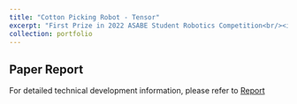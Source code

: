 ```yaml
---
title: "Cotton Picking Robot - Tensor"
excerpt: "First Prize in 2022 ASABE Student Robotics Competition<br/><img src='/images/portfolio/Tensor/Tensor_Cover.png'>"
collection: portfolio
---
```


## Paper Report

For detailed technical development information, please refer to [Report](/files/portfolio/Tensor/2022_ASABE_Robotics_Competition_Written_Report_Tensor.pdf)